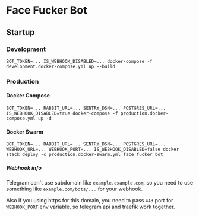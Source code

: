 # Face Fucker Bot

## Startup

### Development
`BOT_TOKEN=... IS_WEBHOOK_DISABLED=... docker-compose -f development.docker-compose.yml up --build`

### Production
#### Docker Compose
`BOT_TOKEN=... RABBIT_URL=... SENTRY_DSN=... POSTGRES_URL=... IS_WEBHOOK_DISABLED=true docker-compose -f production.docker-compose.yml up -d`

#### Docker Swarm
`BOT_TOKEN=... RABBIT_URL=... SENTRY_DSN=... POSTGRES_URL=... WEBHOOK_URL=... WEBHOOK_PORT=... IS_WEBHOOK_DISABLED=false docker stack deploy -c production.docker-swarm.yml face_fucker_bot`

##### Webhook info
Telegram can't use subdomain like `example.example.com`, so you need to use something like `example.com/bots/...` for your webhook.

Also if you using https for this domain, you need to pass `443` port for `WEBHOOK_PORT` env variable, so telegram api and traefik work together.
